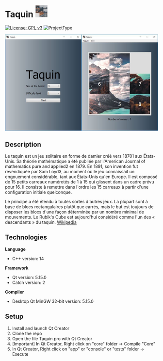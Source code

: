# Taquin <img src="./app/resources/img/logo.jpg" width="40" height="40">

[![License: GPL v3](https://img.shields.io/badge/License-GPLv3-blue.svg)](https://www.gnu.org/licenses/gpl-3.0)
![ProjectType](https://img.shields.io/badge/ProjectType-School-blue)

<img src="./app/resources/img/synopsis.jpg">

## Description

Le taquin est un jeu solitaire en forme de damier créé vers 18701 aux États-Unis. Sa théorie mathématique a été publiée par l'American Journal of mathematics pure and applied2 en 1879. En 1891, son invention fut revendiquée par Sam Loyd3, au moment où le jeu connaissait un engouement considérable, tant aux États-Unis qu'en Europe. Il est composé de 15 petits carreaux numérotés de 1 à 15 qui glissent dans un cadre prévu pour 16. Il consiste à remettre dans l'ordre les 15 carreaux à partir d'une configuration initiale quelconque.

Le principe a été étendu à toutes sortes d'autres jeux. La plupart sont à base de blocs rectangulaires plutôt que carrés, mais le but est toujours de disposer les blocs d'une façon déterminée par un nombre minimal de mouvements. Le Rubik's Cube est aujourd'hui considéré comme l'un des « descendants » du taquin. [Wikipedia](https://fr.wikipedia.org/wiki/Taquin)

## Technologies

**Language**

- C++ version: 14

**Framework**

- Qt version: 5.15.0  
- Catch version: 2

**Compiler**
- Desktop Qt MinGW 32-bit version: 5.15.0

## Setup

1. Install and launch Qt Creator
2. Clone the repo
3. Open the file Taquin.pro with Qt Creator
4. [Important] In Qt Creator, Right click on "core" folder -> Compile "Core"
5. In Qt Creator, Right click on "app" or "console" or "tests" folder -> Execute

